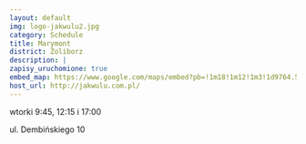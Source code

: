 ```yaml
---
layout: default
img: logo-jakwulu2.jpg
category: Schedule
title: Marymont
district: Żoliborz
description: |
zapisy_uruchomione: true
embed_map: https://www.google.com/maps/embed?pb=!1m18!1m12!1m3!1d9764.598337776506!2d20.967985367749087!3d52.27698626196356!2m3!1f0!2f0!3f0!3m2!1i1024!2i768!4f13.1!3m3!1m2!1s0x471ecbe80c0037a9%3A0x76c71015327747b5!2sPoczuj+Bluesa+-+Gordonki!5e0!3m2!1sen!2spl!4v1488650037411
host_url: http://jakwulu.com.pl/
---
```

wtorki 9:45, 12:15 i 17:00 

ul. Dembińskiego 10
